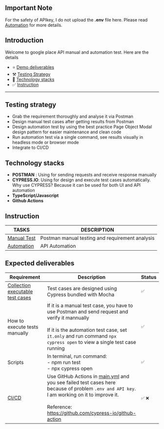 ## Important Note
For the safety of APIkey, I do not upload the **.env** file here. Please read [Automation](https://github.com/anhhanuman/google-place-cypress/blob/main/docs/automation-test.md) for more details.

## Introduction
Welcome to google place API manual and automation test. Here are the details
- ⭐️ [Demo deliverables](https://youtu.be/60yYDs78s1c)
- ⚒️ [Testing Strategy](#testing-strategy)
- 📖 [Technology stacks](#technology-stacks)
- ✅ [Instruction](#instruction)
---

## **Testing strategy**
- Grab the requirement thoroughly and analyse it via Postman
- Design manual test cases after getting results from Postman
- Design automation test by using the best practice Page Object Modal design pattern for easier maintenance and clean code
- Run automation test via a single command, see results visually in headless mode or browser mode
- Integrate to CI/CD

## **Technology stacks**
- **POSTMAN** : Using for sending requests and receive response manually
- **CYPRESS.IO**: Using for design and execute test cases automatically. Why use CYPRESS? Because it can be used for both UI and API automation
- **TypeScript/Javascript**
- **Github Actions**

## **Instruction**

| TASKS  | DESCRIPTION |
| ------------- | ------------- |
| [Manual Test](https://github.com/anhhanuman/google-place-cypress/blob/main/docs/manual-test.md)  | Postman manual testing and requirement analysis  |
| [Automation](https://github.com/anhhanuman/google-place-cypress/blob/main/docs/automation-test.md)  | API Automation|

## **Expected deliverables**

| Requirement                                                                                                                                   | Description                                                                                                                                                                                                                                                                                           | Status    |
|-----------------------------------------------------------------------------------------------------------------------------------------------|-------------------------------------------------------------------------------------------------------------------------------------------------------------------------------------------------------------------------------------------------------------------------------------------------------|-----------|
| [Collection executable test cases](https://github.com/anhhanuman/google-place-cypress/blob/main/cypress/integration/google-place-api.spec.ts) | Test cases are designed using Cypress bundled with Mocha                                                                                                                                                                                                                                              | `✅`       |
| How to execute tests manually                                                                                                                 | If it is a manual test case, you have to use Postman and send request and verify it mannually<br/><br/>If it is the automation test case, set `it.only` and run command `npx cypress open` to view a single test case running                                                                         | `✅`       |
| Scripts                                                                                                                                       | In terminal, run command:<br/> - npm run test<br/> - npx cypress open                                                                                                                                                                                                                                 | `✅`       |
| [CI/CD](https://github.com/anhhanuman/google-place-cypress/actions)                                                                                                                                     | Use GitHub Actions in [main.yml](https://github.com/anhhanuman/google-place-cypress/blob/main/.github/workflows/main.yml) and you see failed test cases here because of problem `.env and API key`. I am working on it to improve it.<br/><br/>Reference: https://github.com/cypress-io/github-action | `✅`   `❌` |


